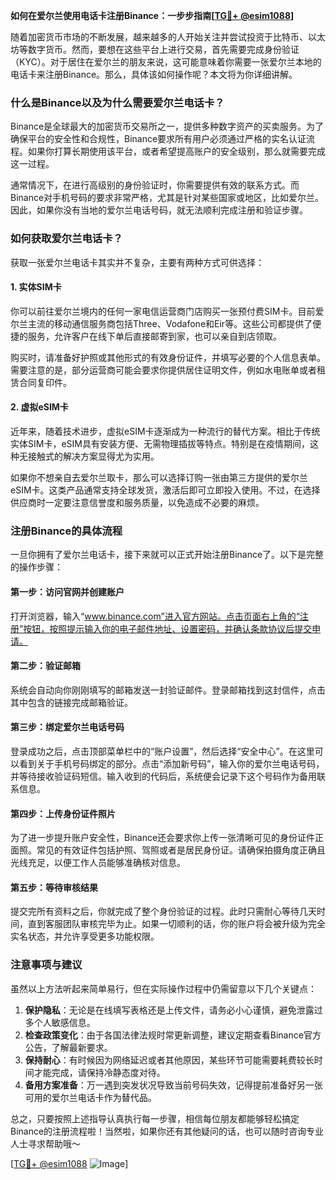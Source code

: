 **如何在爱尔兰使用电话卡注册Binance：一步步指南[[TG💪+ @esim1088](https://t.me/s/esim1088)]**

随着加密货币市场的不断发展，越来越多的人开始关注并尝试投资于比特币、以太坊等数字货币。然而，要想在这些平台上进行交易，首先需要完成身份验证（KYC）。对于居住在爱尔兰的朋友来说，这可能意味着你需要一张爱尔兰本地的电话卡来注册Binance。那么，具体该如何操作呢？本文将为你详细讲解。

### 什么是Binance以及为什么需要爱尔兰电话卡？

Binance是全球最大的加密货币交易所之一，提供多种数字资产的买卖服务。为了确保平台的安全性和合规性，Binance要求所有用户必须通过严格的实名认证流程。如果你打算长期使用该平台，或者希望提高账户的安全级别，那么就需要完成这一过程。

通常情况下，在进行高级别的身份验证时，你需要提供有效的联系方式。而Binance对手机号码的要求非常严格，尤其是针对某些国家或地区，比如爱尔兰。因此，如果你没有当地的爱尔兰电话号码，就无法顺利完成注册和验证步骤。

### 如何获取爱尔兰电话卡？

获取一张爱尔兰电话卡其实并不复杂，主要有两种方式可供选择：

#### 1. 实体SIM卡

你可以前往爱尔兰境内的任何一家电信运营商门店购买一张预付费SIM卡。目前爱尔兰主流的移动通信服务商包括Three、Vodafone和Eir等。这些公司都提供了便捷的服务，允许客户在线下单后直接邮寄到家，也可以亲自到店领取。

购买时，请准备好护照或其他形式的有效身份证件，并填写必要的个人信息表单。需要注意的是，部分运营商可能会要求你提供居住证明文件，例如水电账单或者租赁合同复印件。

#### 2. 虚拟eSIM卡

近年来，随着技术进步，虚拟eSIM卡逐渐成为一种流行的替代方案。相比于传统实体SIM卡，eSIM具有安装方便、无需物理插拔等特点。特别是在疫情期间，这种无接触式的解决方案显得尤为实用。

如果你不想亲自去爱尔兰取卡，那么可以选择订购一张由第三方提供的爱尔兰eSIM卡。这类产品通常支持全球发货，激活后即可立即投入使用。不过，在选择供应商时一定要注意信誉度和服务质量，以免造成不必要的麻烦。

### 注册Binance的具体流程

一旦你拥有了爱尔兰电话卡，接下来就可以正式开始注册Binance了。以下是完整的操作步骤：

#### 第一步：访问官网并创建账户

打开浏览器，输入“www.binance.com”进入官方网站。点击页面右上角的“注册”按钮，按照提示输入你的电子邮件地址、设置密码，并确认条款协议后提交申请。

#### 第二步：验证邮箱

系统会自动向你刚刚填写的邮箱发送一封验证邮件。登录邮箱找到这封信件，点击其中包含的链接完成邮箱验证。

#### 第三步：绑定爱尔兰电话号码

登录成功之后，点击顶部菜单栏中的“账户设置”，然后选择“安全中心”。在这里可以看到关于手机号码绑定的部分。点击“添加新号码”，输入你的爱尔兰电话号码，并等待接收验证码短信。输入收到的代码后，系统便会记录下这个号码作为备用联系信息。

#### 第四步：上传身份证件照片

为了进一步提升账户安全性，Binance还会要求你上传一张清晰可见的身份证件正面照。常见的有效证件包括护照、驾照或者是居民身份证。请确保拍摄角度正确且光线充足，以便工作人员能够准确核对信息。

#### 第五步：等待审核结果

提交完所有资料之后，你就完成了整个身份验证的过程。此时只需耐心等待几天时间，直到客服团队审核完毕为止。如果一切顺利的话，你的账户将会被升级为完全实名状态，并允许享受更多功能权限。

### 注意事项与建议

虽然以上方法听起来简单易行，但在实际操作过程中仍需留意以下几个关键点：

1. **保护隐私**：无论是在线填写表格还是上传文件，请务必小心谨慎，避免泄露过多个人敏感信息。
2. **检查政策变化**：由于各国法律法规时常更新调整，建议定期查看Binance官方公告，了解最新要求。
3. **保持耐心**：有时候因为网络延迟或者其他原因，某些环节可能需要耗费较长时间才能完成，请保持冷静态度对待。
4. **备用方案准备**：万一遇到突发状况导致当前号码失效，记得提前准备好另一张可用的爱尔兰电话卡作为替代品。

总之，只要按照上述指导认真执行每一步骤，相信每位朋友都能够轻松搞定Binance的注册流程啦！当然啦，如果你还有其他疑问的话，也可以随时咨询专业人士寻求帮助哦～

[[TG💪+ @esim1088](https://t.me/s/esim1088) ![Image](https://i.postimg.cc/4NQfJmqS/Snipaste-2025-05-13-00-14-12.png)]